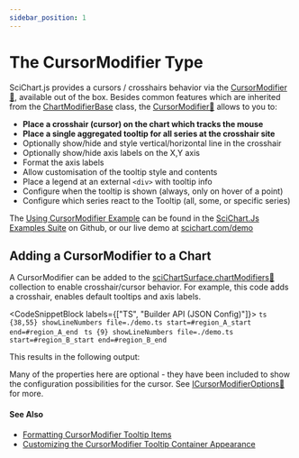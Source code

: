 ```yaml
---
sidebar_position: 1
---
```


# The CursorModifier Type

SciChart.js provides a cursors / crosshairs behavior via the [CursorModifier:blue_book:](https://www.scichart.com/documentation/js/current/typedoc/classes/cursormodifier.html), available out of the box. Besides common features which are inherited from the [ChartModifierBase](/2d-charts/chart-modifier-api/common-features/) class, the [CursorModifier:blue_book:](https://www.scichart.com/documentation/js/current/typedoc/classes/cursormodifier.html) allows to you to:

*   **Place a crosshair (cursor) on the chart which tracks the mouse**
*   **Place a single aggregated tooltip for all series at the crosshair site**
*   Optionally show/hide and style vertical/horizontal line in the crosshair
*   Optionally show/hide axis labels on the X,Y axis
*   Format the axis labels
*   Allow customisation of the tooltip style and contents
*   Place a legend at an external `<div>` with tooltip info
*   Configure when the tooltip is shown (always, only on hover of a point)
*   Configure which series react to the Tooltip (all, some, or specific series)

The [Using CursorModifier Example](https://www.scichart.com/demo/javascript-chart-cursormodifier-crosshairs) can be found in the [SciChart.Js Examples Suite](https://github.com/abtsoftware/scichart.js.examples) on Github, or our live demo at [scichart.com/demo](https://www.scichart.com/demo/javascript-line-chart)

Adding a CursorModifier to a Chart
----------------------------------

A CursorModifier can be added to the [sciChartSurface.chartModifiers:blue_book:](https://www.scichart.com/documentation/js/current/typedoc/classes/scichartsurface.html#chartmodifiers) collection to enable crosshair/cursor behavior. For example, this code adds a crosshair, enables default tooltips and axis labels.
 
<CodeSnippetBlock labels={["TS", "Builder API (JSON Config)"]}>
    ```ts {38,55} showLineNumbers file=./demo.ts start=#region_A_start end=#region_A_end
    ```
    ```ts {9} showLineNumbers file=./demo.ts start=#region_B_start end=#region_B_end
    ```
</CodeSnippetBlock>

This results in the following output: 

<LiveDocSnippet name="./demo" />

Many of the properties here are optional - they have been included to show the configuration possibilities for the cursor. See [ICursorModifierOptions:blue_book:](https://www.scichart.com/documentation/js/current/typedoc/interfaces/icursormodifieroptions.html) for more.

#### See Also

* [Formatting CursorModifier Tooltip Items](/2d-charts/chart-modifier-api/cursor-modifier/formatting-cursor-modifier-tooltip-items)
* [Customizing the CursorModifier Tooltip Container Appearance](/2d-charts/chart-modifier-api/cursor-modifier/customizing-cursor-modifier-tooltip-container-appearance)